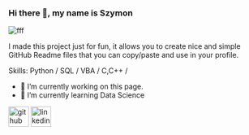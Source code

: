### Hi there 👋, my name is Szymon
![fff](https://lh3.googleusercontent.com/proxy/UenMN_EN5s0sJHWIfK4qRDe2RCBXCpH3W982I6PH7wLRTPBvf6JGz6Gb91bcHGUmPomQIoX1KbEwBx3-f0QGUbvEHdj6v13BN2KT9_ZLIAaMMbpB1WpuoaKMwJanI8NbWkiY1D7T)

I made this project just for fun, it allows you to create nice and simple GitHub Readme files that you can copy/paste and use in your profile.

Skills: Python / SQL / VBA / C,C++ /

- 🔭 I’m currently working on this page. 
- 🌱 I’m currently learning Data Science 


[<img src='https://cdn.jsdelivr.net/npm/simple-icons@3.0.1/icons/github.svg' alt='github' height='40'>](https://github.com/SzymonKwiecinski)  [<img src='https://cdn.jsdelivr.net/npm/simple-icons@3.0.1/icons/linkedin.svg' alt='linkedin' height='40'>](https://www.linkedin.com/in/szymon-kwieciński-22b126181/)  
